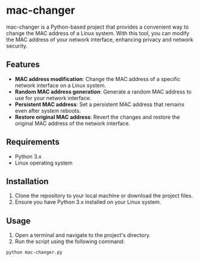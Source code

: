 # mac-changer

mac-changer is a Python-based project that provides a convenient way to change the MAC address of a Linux system. With this tool, you can modify the MAC address of your network interface, enhancing privacy and network security.

## Features

- **MAC address modification**: Change the MAC address of a specific network interface on a Linux system.
- **Random MAC address generation**: Generate a random MAC address to use for your network interface.
- **Persistent MAC address**: Set a persistent MAC address that remains even after system reboots.
- **Restore original MAC address**: Revert the changes and restore the original MAC address of the network interface.

## Requirements

- Python 3.x
- Linux operating system

## Installation

1. Clone the repository to your local machine or download the project files.
2. Ensure you have Python 3.x installed on your Linux system.

## Usage

1. Open a terminal and navigate to the project's directory.
2. Run the script using the following command:

```shell
python mac-changer.py

 
